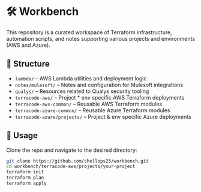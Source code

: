 # 🛠️ Workbench

This repository is a curated workspace of Terraform infrastructure, automation scripts, and notes supporting various projects and environments (AWS and Azure).

## 📁 Structure

- `lambda/` – AWS Lambda utilities and deployment logic  
- `notes/mulesoft/` – Notes and configuration for Mulesoft integrations  
- `qualys/` – Resources related to Qualys security tooling  
- `terracode-aws/` – Project * env specific AWS Terraform deployments  
- `terracode-aws-common/` – Reusable AWS Terraform modules  
- `terracode-azure-common/` – Reusable Azure Terraform modules  
- `terracode-azure/projects/` – Project & env specific Azure deployments

## 🚀 Usage

Clone the repo and navigate to the desired directory:

```bash
git clone https://github.com/shellops25/workbench.git
cd workbench/terracode-aws/projects/your-project
terraform init
terraform plan
terraform apply

